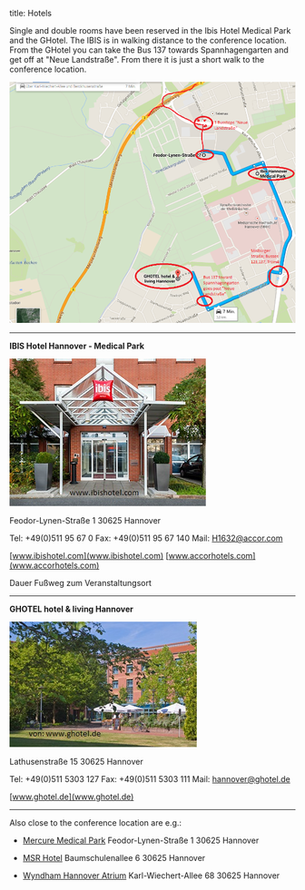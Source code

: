 title: Hotels

Single and double rooms have been reserved in the Ibis Hotel Medical Park and the GHotel.
The IBIS is in walking distance to the conference location. From the GHotel you can take the Bus 137 towards Spannhagengarten and get off at "Neue Landstraße". From there it is just a short walk to the conference location.

![Map](maps.png)

***
**IBIS Hotel Hannover - Medical Park**

![IBIS](ibis.jpg)

Feodor-Lynen-Straße 1
30625 Hannover

Tel: +49(0)511 95 67 0
Fax: +49(0)511 95 67 140
Mail: H1632@accor.com

[www.ibishotel.com](www.ibishotel.com)
[www.accorhotels.com](www.accorhotels.com)

Dauer Fußweg zum Veranstaltungsort



****
**GHOTEL hotel & living Hannover**

![GHotel](ghotel.jpg)

Lathusenstraße 15
30625 Hannover

Tel: +49(0)511 5303 127
Fax: +49(0)511 5303 111
Mail: hannover@ghotel.de

[www.ghotel.de](www.ghotel.de)

*****
Also close to the conference location are e.g.:

* [Mercure Medical Park](http://www.mercure.com/de/hotel-1631-mercure-hotel-hannover-medical-park/location.shtml)
Feodor-Lynen-Straße 1
30625 Hannover

* [MSR Hotel](http://www.hotel.de/de/msr-hotel/hotel-51188/)
Baumschulenallee 6
30625 Hannover

* [Wyndham Hannover Atrium](http://www.wyndhamhotelgroup.de/hotels/germany/hannover/wyndham-hannover-atrium/hotel-overview?partner_id=&hotel_id=47278&campaign_code=&propId=WY47278&checkout_date&brand_id=WY&children=0&corporate_id=&useWRPoints=false&ratePlan=&teens=0&affiliate_id=&iata=&rate_code=&adults=1&checkin_date&rooms=1)
Karl-Wiechert-Allee 68
30625 Hannover
